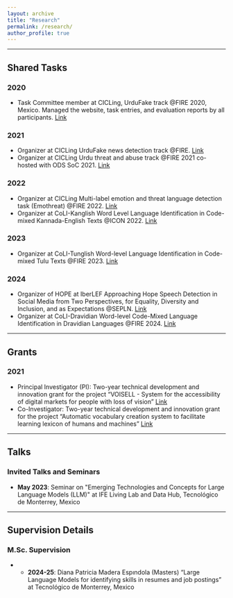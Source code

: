 ```yaml
---
layout: archive
title: "Research"
permalink: /research/
author_profile: true
---
```



---
## Shared Tasks
### 2020
- Task Committee member at CICLing, UrduFake track @FIRE 2020, Mexico. Managed the website, task entries, and evaluation reports by all participants. [Link](https://www.urdufake2020.cicling.org/home)

### 2021
- Organizer at CICLing UrduFake news detection track @FIRE. [Link](https://www.urdufake2021.cicling.org/organizers)
- Organizer at CICLing Urdu threat and abuse track @FIRE 2021 co-hosted with ODS SoC 2021. [Link](https://www.urduthreat2021.cicling.org/dataset)

### 2022
- Organizer at CICLing Multi-label emotion and threat language detection task (Emothreat) @FIRE 2022. [Link](https://sites.google.com/view/multi-label-emotionsfire-task)
- Organizer at CoLI-Kanglish Word Level Language Identification in Code-mixed Kannada-English Texts @ICON 2022. [Link](https://sites.google.com/view/kanglishicon2022/organizers?authuser=0)

### 2023
- Organizer at CoLI-Tunglish Word-level Language Identification in Code-mixed Tulu Texts @FIRE 2023. [Link](https://sites.google.com/view/coli-tunglish/organizers?authuser=0)

### 2024
- Organizer of HOPE at IberLEF Approaching Hope Speech Detection in Social Media from Two Perspectives, for Equality, Diversity and Inclusion, and as Expectations @SEPLN. [Link](https://codalab.lisn.upsaclay.fr/competitions/17714)
- Organizer at CoLI-Dravidian Word-level Code-Mixed Language Identification in Dravidian Languages @FIRE 2024. [Link](https://sites.google.com/view/coli-dravidian-2024/home)


---
## Grants
### 2021
- Principal Investigator (PI): Two-year technical development and innovation grant for the project “VOISELL - System for the accessibility of digital markets for people with loss of vision” [Link](https://drive.google.com/file/d/1oW9EWi4jGkl4u2AijJ_D3ABS3ojLkUc2/view?usp=sharing)
- Co-Investigator: Two-year technical development and innovation grant for the project “Automatic vocabulary creation system to facilitate learning lexicon of humans and machines” [Link](https://www.ipn.mx/assets/files/investigacion/docs/convocatorias/internas/pro-dtia/2021/PRO21DTIA-resultados2.pdf)


---
## Talks
### Invited Talks and Seminars
- **May 2023**: Seminar on "Emerging Technologies and Concepts for Large Language Models (LLM)" at IFE Living Lab and Data Hub, Tecnológico de Monterrey, Mexico


---
## Supervision Details
### M.Sc. Supervision
- - **2024-25**: Diana Patricia Madera Espındola (Masters) “Large Language Models for identifying skills in
resumes and job postings” at Tecnológico de Monterrey, Mexico
